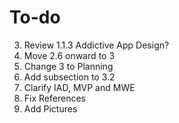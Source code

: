 # To-do

3. Review 1.1.3 Addictive App Design?
5. Move 2.6 onward to 3
6. Change 3 to Planning
7. Add subsection to 3.2
8. Clarify IAD, MVP and MWE
9. Fix References
10. Add Pictures
